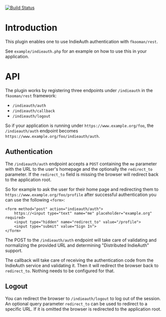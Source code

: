 [![Build Status](https://travis-ci.org/fkooman/php-lib-rest-plugin-indieauth.svg?branch=master)](https://travis-ci.org/fkooman/php-lib-rest-plugin-indieauth)

# Introduction
This plugin enables one to use IndieAuth authentication with `fkooman/rest`.

See `example/indieauth.php` for an example on how to use this in your 
application.

# API
The plugin works by registering three endpoints under `/indieauth` in the 
`fkooman/rest` framework:

* `/indieauth/auth` 
* `/indieauth/callback`
* `/indieauth/logout`

So if your application is running under `https://www.example.org/foo`, the 
`/indieauth/auth` endpoint becomes 
`https://www.example.org/foo/indieauth/auth`.

## Authentication
The `/indieauth/auth` endpoint accepts a `POST` containing the `me` parameter 
with the URL to the user's homepage and the optionally the `redirect_to` 
parameter. If the `redirect_to` field is missing the browser will redirect back 
to the application root.

So for example to ask the user for their home page and redirecting
them to `https://www.example.org/foo/profile` after successful authentication
you can use the following `<form>`:

    <form method="post" action="indieauth/auth">
        https://<input type="text" name="me" placeholder="example.org" required>
        <input type="hidden" name="redirect_to" value="/profile">
        <input type="submit" value="Sign In">
    </form>

The POST to the `/indieauth/auth` endpoint will take care of validating and
normalizing the provided URL and determining "Distributed IndieAuth" support.

The callback will take care of receiving the authentication code from the 
IndieAuth service and validating it. Then it will redirect the browser back to
`redirect_to`. Nothing needs to be configured for that.

## Logout
You can redirect the browser to `/indieauth/logout` to log out of the session. 
An optional query parameter `redirect_to` can be used to redirect to a specific
URL. If it is omitted the browser is redirected to the application root.
